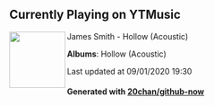 ## Currently Playing on YTMusic

[<img align="left" width="100" src="https://lh3.googleusercontent.com/XrGCIfVUDPw8-3hDJiEQyGrd010fvIag3YmwQySahFLTFKgVX39Gyx5brQgg0jMlYBciG36EiTUDnwA">](https://music.youtube.com/channel/UCWvOYwCl5b-v10Bdj4BwW7w)

James Smith - Hollow (Acoustic)

**Albums**: Hollow (Acoustic)

Last updated at 09/01/2020 19:30

#### Generated with [20chan/github-now](https://github.com/20chan/github-now)


<!--
**20chan/20chan** is a ✨ _special_ ✨ repository because its `README.md` (this file) appears on your GitHub profile.

Here are some ideas to get you started:

- 🔭 I’m currently working on ...
- 🌱 I’m currently learning ...
- 👯 I’m looking to collaborate on ...
- 🤔 I’m looking for help with ...
- 💬 Ask me about ...
- 📫 How to reach me: ...
- 😄 Pronouns: ...
- ⚡ Fun fact: ...
-->

